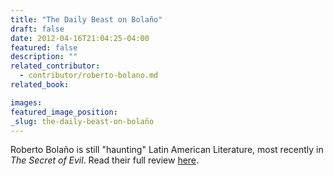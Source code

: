 ```yaml
---
title: "The Daily Beast on Bolaño"
draft: false
date: 2012-04-16T21:04:25-04:00
featured: false
description: ""
related_contributor:
  - contributor/roberto-bolano.md
related_book:

images:
featured_image_position: 
_slug: the-daily-beast-on-bolaño
---
```


Roberto Bolaño is still "haunting" Latin American Literature, most recently in _The Secret of Evil_. Read their full review [here](http://www.thedailybeast.com/newsweek/2012/04/15/why-roberto-bolano-haunts-latin-literature.html). 


